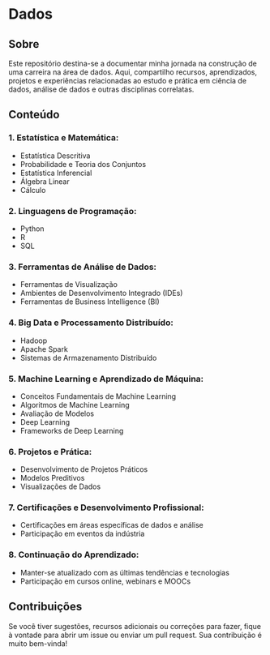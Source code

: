 # Dados

## Sobre
Este repositório destina-se a documentar minha jornada na construção de uma carreira na área de dados. Aqui, compartilho recursos, aprendizados, projetos e experiências relacionadas ao estudo e prática em ciência de dados, análise de dados e outras disciplinas correlatas.

## Conteúdo
### 1. Estatística e Matemática:
   - Estatística Descritiva
   - Probabilidade e Teoria dos Conjuntos
   - Estatística Inferencial
   - Álgebra Linear
   - Cálculo

### 2. Linguagens de Programação:
   - Python
   - R
   - SQL

### 3. Ferramentas de Análise de Dados:
   - Ferramentas de Visualização
   - Ambientes de Desenvolvimento Integrado (IDEs)
   - Ferramentas de Business Intelligence (BI)

### 4. Big Data e Processamento Distribuído:
   - Hadoop
   - Apache Spark
   - Sistemas de Armazenamento Distribuído

### 5. Machine Learning e Aprendizado de Máquina:
   - Conceitos Fundamentais de Machine Learning
   - Algoritmos de Machine Learning
   - Avaliação de Modelos
   - Deep Learning
   - Frameworks de Deep Learning

### 6. Projetos e Prática:
   - Desenvolvimento de Projetos Práticos
   - Modelos Preditivos
   - Visualizações de Dados

### 7. Certificações e Desenvolvimento Profissional:
   - Certificações em áreas específicas de dados e análise
   - Participação em eventos da indústria

### 8. Continuação do Aprendizado:
   - Manter-se atualizado com as últimas tendências e tecnologias
   - Participação em cursos online, webinars e MOOCs

## Contribuições
Se você tiver sugestões, recursos adicionais ou correções para fazer, fique à vontade para abrir um issue ou enviar um pull request. Sua contribuição é muito bem-vinda!
